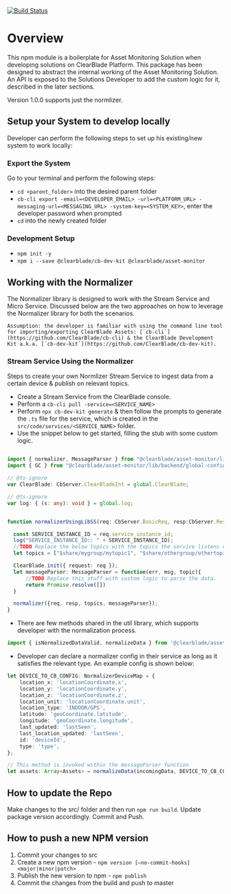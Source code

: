 [![Build Status](https://travis-ci.com/ClearBlade/asset-monitor.svg?branch=master)](https://travis-ci.com/ClearBlade/asset-monitor)

# Overview

This npm module is a boilerplate for Asset Monitoring Solution when developing solutions on ClearBlade Platform. This package has been designed to abstract the internal working of the Asset Monitoring Solution. An API is exposed to the Solutions Developer to add the custom logic for it, described in the later sections.

Version 1.0.0 supports just the normlizer.

## Setup your System to develop locally

Developer can perform the following steps to set up his existing/new system to work locally:

### Export the System

Go to your terminal and perform the following steps:

-   `cd <parent_folder>` into the desired parent folder
-   `cb-cli export -email=<DEVELOPER_EMAIL> -url=<PLATFORM_URL> -messaging-url=<MESSAGING_URL> -system-key=<SYSTEM_KEY>`, enter the developer password when prompted
-   `cd` into the newly created folder

### Development Setup

-   `npm init -y`
-   `npm i --save @clearblade/cb-dev-kit @clearblade/asset-monitor`

## Working with the Normalizer

The Normalizer library is designed to work with the Stream Service and Micro Service. Discussed below are the two approaches on how to leverage the Normalizer library for both the scenarios.

    Assumption: the developer is familiar with using the command line tool for importing/exporting ClearBlade Assets: [`cb-cli`](https://github.com/ClearBlade/cb-cli) & the ClearBlade Development Kit a.k.a. [`cb-dev-kit`](https://github.com/ClearBlade/cb-dev-kit).

### Stream Service Using the Normalizer

Steps to create your own Normlizer Stream Service to ingest data from a certain device & publish on relevant topics.

-   Create a Stream Service from the ClearBlade console.
-   Perform a `cb-cli pull -service=<SERVICE_NAME>`
-   Perform `npx cb-dev-kit generate` & then follow the prompts to generate the `.ts` file for the service, which is created in the `src/code/services/<SERVICE_NAME>` folder.
-   Use the snippet below to get started, filling the stub with some custom logic.

```typescript

import { normalizer, MessageParser } from "@clearblade/asset-monitor/lib/backend/normalizer";
import { GC } from "@clearblade/asset-monitor/lib/backend/global-config";

// @ts-ignore
var ClearBlade: CbServer.ClearBladeInt = global.ClearBlade;

// @ts-ignore
var log: { (s: any): void } = global.log;


function normalizerUsingLibSS(req: CbServer.BasicReq, resp:CbServer.Resp{

  const SERVICE_INSTANCE_ID = req.service_instance_id;
  log("SERVICE_INSTANCE_ID:: " + SERVICE_INSTANCE_ID);
  //TODO Replace the below topics with the topics the service listens on.
  let topics = ["$share/mygroup/mytopic1", "$share/othergroup/othertopic1"];

  ClearBlade.init({ request: req });
  let messageParser: MessageParser = function(err, msg, topic){
      //TODO Replace this stuff with custom logic to parse the data.
      return Promise.resolve([])
  }

  normalizer({req, resp, topics, messageParser});
}
```

-   There are few methods shared in the util library, which supports developer with the normalization process.

```typescript
import { isNormalizedDataValid, normalizeData } from '@clearblade/asset-monitor/lib/backend/util';
```

-   Developer can declare a normalizer config in their service as long as it satisfies the relevant type. An example config is shown below:

```typescript
let DEVICE_TO_CB_CONFIG: NormalizerDeviceMap = {
    location_x: 'locationCoordinate.x',
    location_y: 'locationCoordinate.y',
    location_z: 'locationCoordinate.z',
    location_unit: 'locationCoordinate.unit',
    location_type: 'INDOOR/GPS',
    latitude: 'geoCoordinate.latitude',
    longitude: 'geoCoordinate.longitude',
    last_updated: 'lastSeen',
    last_location_updated: 'lastSeen',
    id: 'deviceId',
    type: 'type',
};

// This method is invoked within the messageParser function
let assets: Array<Assets> = normalizeData(incomingData, DEVICE_TO_CB_CONFIG);
```

## How to update the Repo

Make changes to the src/ folder and then run `npm run build`. Update package version accordingly. Commit and Push.

## How to push a new NPM version

1. Commit your changes to src
2. Create a new npm version - `npm version [—no-commit-hooks] <major|minor|patch>`
3. Publish the new version to npm - `npm publish`
4. Commit the changes from the build and push to master
